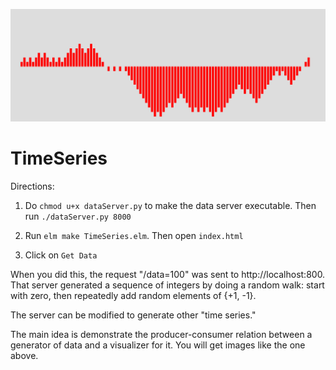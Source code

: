 ![TimeSeries](./randomWalk1.png)

TimeSeries
==========

Directions:

1. Do `chmod u+x dataServer.py` to make the data server
   executable.  Then run `./dataServer.py 8000`

2. Run `elm make TimeSeries.elm`. Then open `index.html`

3. Click on `Get Data`

When you did this, the request "/data=100" was sent
to http://localhost:800. That server generated a sequence
of integers by doing a random walk: start with zero, then
repeatedly add random elements of {+1, -1}.

The server can be modified to generate other "time series."

The main idea is demonstrate the producer-consumer relation
between a generator of data and a visualizer for it.  You will
get images like the one above.
